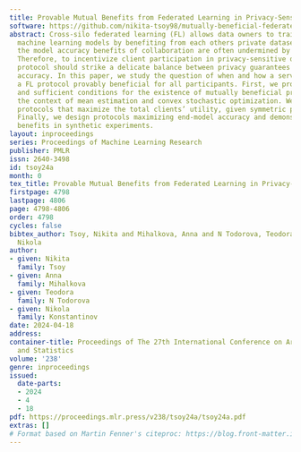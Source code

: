 ```yaml
---
title: Provable Mutual Benefits from Federated Learning in Privacy-Sensitive Domains
software: https://github.com/nikita-tsoy98/mutually-beneficial-federated-learning-replication
abstract: Cross-silo federated learning (FL) allows data owners to train accurate
  machine learning models by benefiting from each others private datasets. Unfortunately,
  the model accuracy benefits of collaboration are often undermined by privacy defenses.
  Therefore, to incentivize client participation in privacy-sensitive domains, a FL
  protocol should strike a delicate balance between privacy guarantees and end-model
  accuracy. In this paper, we study the question of when and how a server could design
  a FL protocol provably beneficial for all participants. First, we provide necessary
  and sufficient conditions for the existence of mutually beneficial protocols in
  the context of mean estimation and convex stochastic optimization. We also derive
  protocols that maximize the total clients’ utility, given symmetric privacy preferences.
  Finally, we design protocols maximizing end-model accuracy and demonstrate their
  benefits in synthetic experiments.
layout: inproceedings
series: Proceedings of Machine Learning Research
publisher: PMLR
issn: 2640-3498
id: tsoy24a
month: 0
tex_title: Provable Mutual Benefits from Federated Learning in Privacy-Sensitive Domains
firstpage: 4798
lastpage: 4806
page: 4798-4806
order: 4798
cycles: false
bibtex_author: Tsoy, Nikita and Mihalkova, Anna and N Todorova, Teodora and Konstantinov,
  Nikola
author:
- given: Nikita
  family: Tsoy
- given: Anna
  family: Mihalkova
- given: Teodora
  family: N Todorova
- given: Nikola
  family: Konstantinov
date: 2024-04-18
address:
container-title: Proceedings of The 27th International Conference on Artificial Intelligence
  and Statistics
volume: '238'
genre: inproceedings
issued:
  date-parts:
  - 2024
  - 4
  - 18
pdf: https://proceedings.mlr.press/v238/tsoy24a/tsoy24a.pdf
extras: []
# Format based on Martin Fenner's citeproc: https://blog.front-matter.io/posts/citeproc-yaml-for-bibliographies/
---
```

